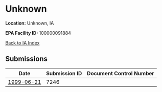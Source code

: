 # Unknown

**Location:** Unknown, IA

**EPA Facility ID:** 100000091884

[Back to IA Index](../../index.md)

## Submissions

| Date | Submission ID | Document Control Number |
|------|--------------|-------------------------|
| [1999-06-21](submissions/7246.md) | 7246 |  |
